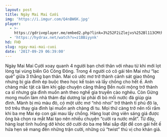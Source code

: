 ```yaml
---
layout: post
title: Ngày Mai Mai Cưới
img: 'https://i.imgur.com/Q4nBW6K.jpg'
player:
  - >-
    https://gdriveplayer.me/embed2.php?link=3%252F2iZlejvs%252Bl113CMthxFwpM0HQiFTdREi7A7IKEfo%252FYGeRhNM9TZIMAGyPZ9P5Ml%252FX0CKeEsUjc5bmSeX2wjnPBGhwx6nhrRaX5E4bXVI9zEIFHLKd4X7YSOlOnbJJ%252FeuJowSrfx4qHHvmLGtLqNf1OITTeEHyZ1Yer5lrXVsCB0Fmmsrit2zgZ7179nAqMt%252Fct6%252Fy4alLcdTpdFMMa7%252B
  - 'https://hydrax.net/watch?v=z1BBiyynk'
hd: FHD
slug: ngay-mai-mai-cuoi
date: '2017-09-29 06:39:00'
---
```


Ngày Mai Mai Cưới xoay quanh 4 người bạn chơi thân với nhau từ khi mới lọt lòng tại vùng biển Gò Công Đông. Trong 4 người có cô gái tên Mai như “lạc quẻ” giữa 3 thằng bạn thân. Mai có ước mơ trở thành cảnh sát giao thông nhưng bị gia đình ép buộc theo học kế toán và lấy chồng cho hết ế. Anh chàng mắc tật cà lăm khi gặp chuyện căng thẳng Bền nuôi mộng trở thành ca sĩ nhưng gia đình muốn anh theo nghề gia truyền cào nghêu. Còn Gừng mong muốn làm nhà thám đại dương lại phải đi bỏ mối nước đá giúp gia đình. Mành bị mù màu đỏ, có một ước mơ “nhỏ nhoi” trở thành tỉ phú đô la, trớ trêu thay gia đình lại muốn anh chàng đi tu. Mọi thứ càng trở nên rối rắm khi ba mẹ Mai ép con gái mau lấy chồng. Hàng loạt ứng viên sáng giá được ông bà chọn ra mắt Mai tạo nên nhiều chuyện “cười ra nước mắt”. Từ đây, hàng loạt tình huống dở khóc dở cười do ba mẹ Mai sắp đặt để con gái hết ế hứa hẹn sẽ mang đến những trận cười, những cú “twist” thú vị cho khán giả.
